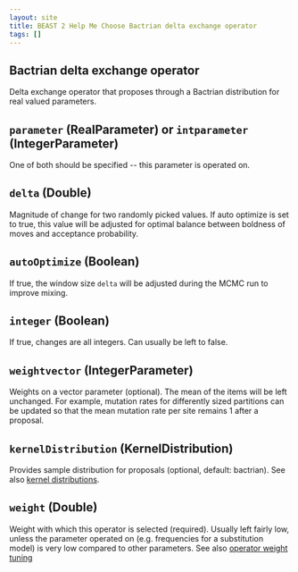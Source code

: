 ```yaml
---
layout: site
title: BEAST 2 Help Me Choose Bactrian delta exchange operator
tags: []
---
```


## Bactrian delta exchange operator

Delta exchange operator that proposes through a Bactrian distribution for real valued parameters.

## `parameter` (RealParameter) or `intparameter` (IntegerParameter)

One of both should be specified -- this parameter is operated on.

## `delta` (Double)

Magnitude of change for two randomly picked values.
If auto optimize is set to true, this value will be adjusted for optimal balance between boldness of moves and acceptance probability.

## `autoOptimize` (Boolean)

If true, the window size `delta` will be adjusted during the MCMC run to improve mixing. 

## `integer` (Boolean)

If true, changes are all integers. Can usually be left to false.

## `weightvector` (IntegerParameter)

Weights on a vector parameter (optional). 
The mean of the items will be left unchanged.
For example, mutation rates for differently sized partitions can be updated so that the mean mutation rate per site remains 1 after a proposal.

## `kernelDistribution`  (KernelDistribution)

Provides sample distribution for proposals (optional, default: bactrian). 
See also [kernel distributions](../BactrianDistribution/).


## `weight` (Double)

Weight with which this operator is selected (required).
Usually left fairly low, unless the parameter operated on (e.g. frequencies for a substitution model) is very low compared to other parameters.
See also [operator weight tuning](../OperatorWeights/)


